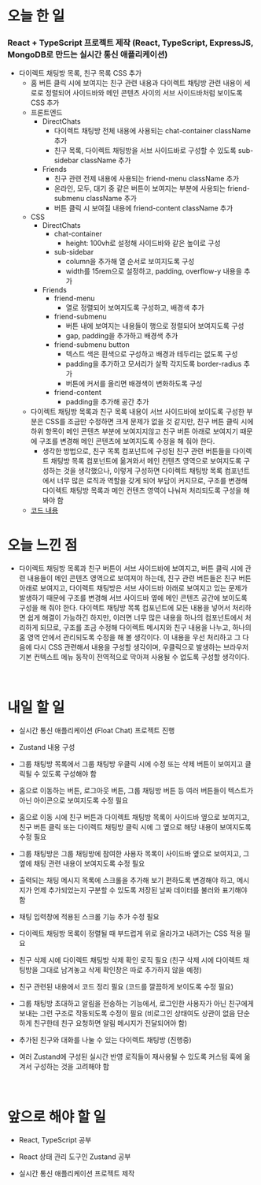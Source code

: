 # 오늘 한 일

### React + TypeScript 프로젝트 제작 (React, TypeScript, ExpressJS, MongoDB로 만드는 실시간 통신 애플리케이션)

- 다이렉트 채팅방 목록, 친구 목록 CSS 추가
  - 홈 버튼 클릭 시에 보여지는 친구 관련 내용과 다이렉트 채팅방 관련 내용이 세로로 정렬되어 사이드바와 메인 콘텐츠 사이의 서브 사이드바처럼 보이도록 CSS 추가
  - 프론트엔드
    - DirectChats
      - 다이렉트 채팅방 전체 내용에 사용되는 chat-container className 추가
      - 친구 목록, 다이렉트 채팅방을 서브 사이드바로 구성할 수 있도록 sub-sidebar className 추가
    - Friends
      - 친구 관련 전제 내용에 사용되는 friend-menu className 추가
      - 온라인, 모두, 대기 중 같은 버튼이 보여지는 부분에 사용되는 friend-submenu className 추가
      - 버튼 클릭 시 보여질 내용에 friend-content className 추가
  - CSS
    - DirectChats
      - chat-container
        - height: 100vh로 설정해 사이드바와 같은 높이로 구성
      - sub-sidebar
        - column을 추가해 열 순서로 보여지도록 구성
        - width를 15rem으로 설정하고, padding, overflow-y 내용을 추가
    - Friends
      - friend-menu
        - 열로 정렬되어 보여지도록 구성하고, 배경색 추가
      - friend-submenu
        - 버튼 내에 보여지는 내용들이 행으로 정렬되어 보여지도록 구성
        - gap, padding을 추가하고 배경색 추가
      - friend-submenu button
        - 텍스트 색은 흰색으로 구성하고 배경과 테두리는 없도록 구성
        - padding을 추가하고 모서리가 살짝 각지도록 border-radius 추가
        - 버튼에 커서를 올리면 배경색이 변화하도록 구성
      - friend-content
        - padding을 추가해 공간 추가
  - 다이렉트 채팅방 목록과 친구 목록 내용이 서브 사이드바에 보이도록 구성한 부분은 CSS를 조금만 수정하면 크게 문제가 없을 것 같지만, 친구 버튼 클릭 시에 하위 항목이 메인 콘텐츠 부분에 보여지지않고 친구 버튼 아래로 보여지기 때문에 구조를 변경해 메인 콘텐츠에 보여지도록 수정을 해 줘야 한다.
    - 생각한 방법으로, 친구 목록 컴포넌트에 구성된 친구 관련 버튼들을 다이렉트 채팅방 목록 컴포넌트에 옮겨와서 메인 컨텐츠 영역으로 보여지도록 구성하는 것을 생각했으나, 이렇게 구성하면 다이렉트 채팅방 목록 컴포넌트에서 너무 많은 로직과 역할을 갖게 되어 부담이 커지므로, 구조를 변경해 다이렉트 채팅방 목록과 메인 컨텐츠 영역이 나눠져 처리되도록 구성을 해봐야 함
  - [코드 내용](https://github.com/jeongsangtae/float-chat/commit/9aff8eb76b0e640b5976e141a349914ffafdc5c2)

# 오늘 느낀 점

- 다이렉트 채팅방 목록과 친구 버튼이 서브 사이드바에 보여지고, 버튼 클릭 시에 관련 내용들이 메인 콘텐츠 영역으로 보여져야 하는데, 친구 관련 버튼들은 친구 버튼 아래로 보여지고, 다이렉트 채팅방은 서브 사이드바 아래로 보여지고 있는 문제가 발생하기 때문에 구조를 변경해 서브 사이드바 옆에 메인 콘텐츠 공간에 보이도록 구성을 해 줘야 한다. 다이렉트 채팅방 목록 컴포넌트에 모든 내용을 넣어서 처리하면 쉽게 해결이 가능하긴 하지만, 이러면 너무 많은 내용을 하나의 컴포넌트에서 처리하게 되므로, 구조를 조금 수정해 다이렉트 메시지와 친구 내용을 나누고, 하나의 홈 영역 안에서 관리되도록 수정을 해 볼 생각이다. 이 내용을 우선 처리하고 그 다음에 다시 CSS 관련해서 내용을 구성할 생각이며, 우클릭으로 발생하는 브라우저 기본 컨텍스트 메뉴 동작이 전역적으로 막아져 사용될 수 없도록 구성할 생각이다.

<br />

# 내일 할 일

- 실시간 통신 애플리케이션 (Float Chat) 프로젝트 진행

- Zustand 내용 구성

- 그룹 채팅방 목록에서 그룹 채팅방 우클릭 시에 수정 또는 삭제 버튼이 보여지고 클릭될 수 있도록 구성해야 함

- 홈으로 이동하는 버튼, 로그아웃 버튼, 그룹 채팅방 버튼 등 여러 버튼들이 텍스트가 아닌 아이콘으로 보여지도록 수정 필요

- 홈으로 이동 시에 친구 버튼과 다이렉트 채팅방 목록이 사이드바 옆으로 보여지고, 친구 버튼 클릭 또는 다이렉트 채팅방 클릭 시에 그 옆으로 해당 내용이 보여지도록 수정 필요

- 그룹 채팅방은 그룹 채팅방에 참여한 사용자 목록이 사이드바 옆으로 보여지고, 그 옆에 채팅 관련 내용이 보여지도록 수정 필요

- 출력되는 채팅 메시지 목록에 스크롤을 추가해 보기 편하도록 변경해야 하고, 메시지가 언제 추가되었는지 구분할 수 있도록 저장된 날짜 데이터를 불러와 표기해야 함

- 채팅 입력창에 적용된 스크롤 기능 추가 수정 필요

- 다이렉트 채팅방 목록이 정렬될 때 부드럽게 위로 올라가고 내려가는 CSS 적용 필요

- 친구 삭제 시에 다이렉트 채팅방 삭제 확인 로직 필요 (친구 삭제 시에 다이렉트 채팅방을 그대로 남겨놓고 삭제 확인창은 따로 추가하지 않을 예정)

- 친구 관련된 내용에서 코드 정리 필요 (코드를 깔끔하게 보이도록 수정 필요)

- 그룹 채팅방 초대하고 알림을 전송하는 기능에서, 로그인한 사용자가 아닌 친구에게 보내는 그런 구조로 작동되도록 수정이 필요 (비로그인 상태여도 상관이 없음 단순하게 친구한테 친구 요청하면 알림 메시지가 전달되어야 함)

- 추가된 친구와 대화를 나눌 수 있는 다이렉트 채팅방 (진행중)

- 여러 Zustand에 구성된 실시간 반영 로직들이 재사용될 수 있도록 커스텀 훅에 옮겨서 구성하는 것을 고려해야 함

<br />

# 앞으로 해야 할 일

- React, TypeScript 공부

- React 상태 관리 도구인 Zustand 공부

- 실시간 통신 애플리케이션 프로젝트 제작
